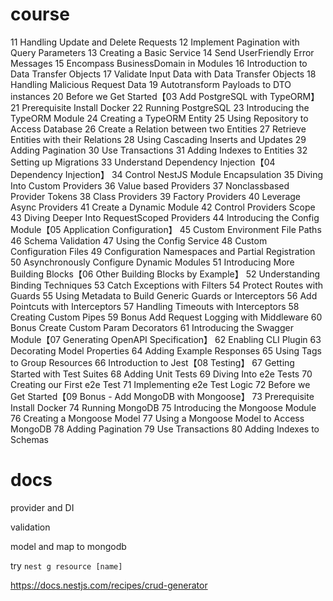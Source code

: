 # course

11 Handling Update and Delete Requests
12 Implement Pagination with Query Parameters
13 Creating a Basic Service
14 Send UserFriendly Error Messages
15 Encompass BusinessDomain in Modules
16 Introduction to Data Transfer Objects
17 Validate Input Data with Data Transfer Objects
18 Handling Malicious Request Data
19 Autotransform Payloads to DTO instances
20 Before we Get Started【03 Add PostgreSQL with TypeORM】
21 Prerequisite Install Docker
22 Running PostgreSQL
23 Introducing the TypeORM Module
24 Creating a TypeORM Entity
25 Using Repository to Access Database
26 Create a Relation between two Entities
27 Retrieve Entities with their Relations
28 Using Cascading Inserts and Updates
29 Adding Pagination
30 Use Transactions
31 Adding Indexes to Entities
32 Setting up Migrations
33 Understand Dependency Injection【04 Dependency Injection】
34 Control NestJS Module Encapsulation
35 Diving Into Custom Providers
36 Value based Providers
37 Nonclassbased Provider Tokens
38 Class Providers
39 Factory Providers
40 Leverage Async Providers
41 Create a Dynamic Module
42 Control Providers Scope
43 Diving Deeper Into RequestScoped Providers
44 Introducing the Config Module【05 Application Configuration】
45 Custom Environment File Paths
46 Schema Validation
47 Using the Config Service
48 Custom Configuration Files
49 Configuration Namespaces and Partial Registration
50 Asynchronously Configure Dynamic Modules
51 Introducing More Building Blocks【06 Other Building Blocks by Example】
52 Understanding Binding Techniques
53 Catch Exceptions with Filters
54 Protect Routes with Guards
55 Using Metadata to Build Generic Guards or Interceptors
56 Add Pointcuts with Interceptors
57 Handling Timeouts with Interceptors
58 Creating Custom Pipes
59 Bonus Add Request Logging with Middleware
60 Bonus Create Custom Param Decorators
61 Introducing the Swagger Module【07 Generating OpenAPI Specification】
62 Enabling CLI Plugin
63 Decorating Model Properties
64 Adding Example Responses
65 Using Tags to Group Resources
66 Introduction to Jest【08 Testing】
67 Getting Started with Test Suites
68 Adding Unit Tests
69 Diving Into e2e Tests
70 Creating our First e2e Test
71 Implementing e2e Test Logic
72 Before we Get Started【09 Bonus - Add MongoDB with Mongoose】
73 Prerequisite Install Docker
74 Running MongoDB
75 Introducing the Mongoose Module
76 Creating a Mongoose Model
77 Using a Mongoose Model to Access MongoDB
78 Adding Pagination
79 Use Transactions
80 Adding Indexes to Schemas

# docs

provider and DI

validation

model and map to mongodb

try `nest g resource [name]`

https://docs.nestjs.com/recipes/crud-generator
